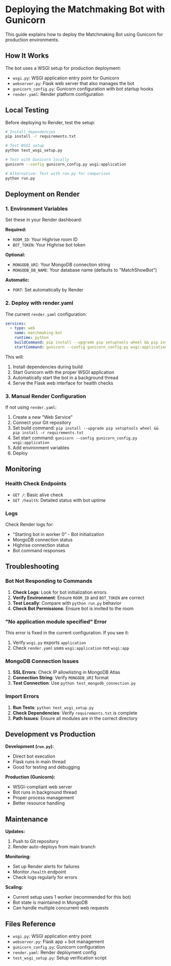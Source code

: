 # Deploying the Matchmaking Bot with Gunicorn

This guide explains how to deploy the Matchmaking Bot using Gunicorn for production environments.

## How It Works

The bot uses a WSGI setup for production deployment:

- `wsgi.py`: WSGI application entry point for Gunicorn
- `webserver.py`: Flask web server that also manages the bot
- `gunicorn_config.py`: Gunicorn configuration with bot startup hooks
- `render.yaml`: Render platform configuration

## Local Testing

Before deploying to Render, test the setup:

```bash
# Install dependencies
pip install -r requirements.txt

# Test WSGI setup
python test_wsgi_setup.py

# Test with Gunicorn locally
gunicorn --config gunicorn_config.py wsgi:application

# Alternative: Test with run.py for comparison
python run.py
```

## Deployment on Render

### 1. Environment Variables

Set these in your Render dashboard:

**Required:**
- `ROOM_ID`: Your Highrise room ID
- `BOT_TOKEN`: Your Highrise bot token

**Optional:**
- `MONGODB_URI`: Your MongoDB connection string
- `MONGODB_DB_NAME`: Your database name (defaults to "MatchShowBot")

**Automatic:**
- `PORT`: Set automatically by Render

### 2. Deploy with render.yaml

The current `render.yaml` configuration:

```yaml
services:
  - type: web
    name: matchmaking-bot
    runtime: python
    buildCommand: pip install --upgrade pip setuptools wheel && pip install -r requirements.txt
    startCommand: gunicorn --config gunicorn_config.py wsgi:application
```

This will:
1. Install dependencies during build
2. Start Gunicorn with the proper WSGI application
3. Automatically start the bot in a background thread
4. Serve the Flask web interface for health checks

### 3. Manual Render Configuration

If not using `render.yaml`:

1. Create a new "Web Service"
2. Connect your Git repository
3. Set build command: `pip install --upgrade pip setuptools wheel && pip install -r requirements.txt`
4. Set start command: `gunicorn --config gunicorn_config.py wsgi:application`
5. Add environment variables
6. Deploy

## Monitoring

### Health Check Endpoints

- `GET /`: Basic alive check
- `GET /health`: Detailed status with bot uptime

### Logs

Check Render logs for:
- "Starting bot in worker 0" - Bot initialization
- MongoDB connection status
- Highrise connection status
- Bot command responses

## Troubleshooting

### Bot Not Responding to Commands

1. **Check Logs**: Look for bot initialization errors
2. **Verify Environment**: Ensure `ROOM_ID` and `BOT_TOKEN` are correct
3. **Test Locally**: Compare with `python run.py` behavior
4. **Check Bot Permissions**: Ensure bot is invited to the room

### "No application module specified" Error

This error is fixed in the current configuration. If you see it:
1. Verify `wsgi.py` exports `application`
2. Check `render.yaml` uses `wsgi:application` not `wsgi:app`

### MongoDB Connection Issues

1. **SSL Errors**: Check IP allowlisting in MongoDB Atlas
2. **Connection String**: Verify `MONGODB_URI` format
3. **Test Connection**: Use `python test_mongodb_connection.py`

### Import Errors

1. **Run Tests**: `python test_wsgi_setup.py`
2. **Check Dependencies**: Verify `requirements.txt` is complete
3. **Path Issues**: Ensure all modules are in the correct directory

## Development vs Production

**Development (`run.py`):**
- Direct bot execution
- Flask runs in main thread
- Good for testing and debugging

**Production (Gunicorn):**
- WSGI-compliant web server
- Bot runs in background thread
- Proper process management
- Better resource handling

## Maintenance

**Updates:**
1. Push to Git repository
2. Render auto-deploys from main branch

**Monitoring:**
- Set up Render alerts for failures
- Monitor `/health` endpoint
- Check logs regularly for errors

**Scaling:**
- Current setup uses 1 worker (recommended for this bot)
- Bot state is maintained in MongoDB
- Can handle multiple concurrent web requests

## Files Reference

- `wsgi.py`: WSGI application entry point
- `webserver.py`: Flask app + bot management  
- `gunicorn_config.py`: Gunicorn configuration
- `render.yaml`: Render deployment config
- `test_wsgi_setup.py`: Setup verification script

